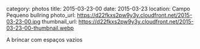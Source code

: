 category: photos 
title: 2015-03-23-00
date: 2015-03-23
location: Campo Pequeno bullring
photo_url: https://d22fkxs2pw9y3y.cloudfront.net/2015-03-23-00.jpg
thumbnail_url: https://d22fkxs2pw9y3y.cloudfront.net/2015-03-23-00-thumbnail.webp

A brincar com espaços vazios 